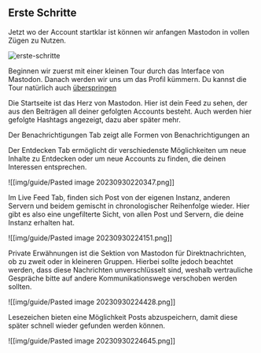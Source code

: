 ## Erste Schritte

Jetzt wo der Account startklar ist können wir anfangen Mastodon in vollen Zügen zu Nutzen.

![erste-schritte](/img/guide/erste-schritte.png)


Beginnen wir zuerst mit einer kleinen Tour durch das Interface von Mastodon. Danach werden wir uns um das Profil kümmern. Du kannst die Tour natürlich auch [überspringen](/guide/)

Die Startseite ist das Herz von Mastodon. Hier ist dein Feed zu sehen, der aus den Beiträgen all deiner gefolgten Accounts besteht. Auch werden hier gefolgte Hashtags angezeigt, dazu aber später mehr.

Der Benachrichtigungen Tab zeigt alle Formen von Benachrichtigungen an

Der Entdecken Tab ermöglicht dir verschiedenste Möglichkeiten um neue Inhalte zu Entdecken oder um neue Accounts zu finden, die deinen Interessen entsprechen.

![[img/guide/Pasted image 20230930220347.png]]

Im Live Feed Tab, finden sich Post von der eigenen Instanz, anderen Servern und beidem gemischt in chronologischer Reihenfolge wieder. Hier gibt es also eine ungefilterte Sicht, von allen Post und Servern, die deine Instanz erhalten hat. 

![[img/guide/Pasted image 20230930224151.png]]

Private Erwähnungen ist die Sektion von Mastodon für Direktnachrichten, ob zu zweit oder in kleineren Gruppen. Hierbei sollte jedoch beachtet werden, dass diese Nachrichten unverschlüsselt sind, weshalb vertrauliche Gespräche bitte auf andere Kommunikationswege verschoben werden sollten. 

![[img/guide/Pasted image 20230930224428.png]]

Lesezeichen bieten eine Möglichkeit Posts abzuspeichern, damit diese später schnell wieder gefunden werden können.

![[img/guide/Pasted image 20230930224645.png]]